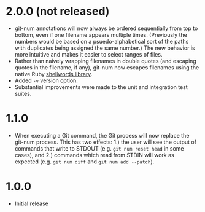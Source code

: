 # 2.0.0 (not released)
* git-num annotations will now always be ordered sequentially from top to
  bottom, even if one filename appears multiple times. (Previously the numbers
  would be based on a psuedo-alphabetical sort of the paths with duplicates
  being assigned the same number.) The new behavior is more intuitive and makes
  it easier to select ranges of files.
* Rather than naively wrapping filenames in double quotes (and escaping quotes
  in the filename, if any), git-num now escapes filenames using the native Ruby
  [shellwords library](http://ruby-doc.org/stdlib-2.2.2/libdoc/shellwords/rdoc/Shellwords.html).
* Added `-v` version option.
* Substantial improvements were made to the unit and integration test suites.

# 1.1.0
* When executing a Git command, the Git process will now replace the git-num
  process. This has two effects: 1.) the user will see the output of commands
  that write to STDOUT (e.g. `git num reset head` in some cases), and 2.)
  commands which read from STDIN will work as expected (e.g. `git num diff` and
  `git num add --patch`).

# 1.0.0
* Initial release
